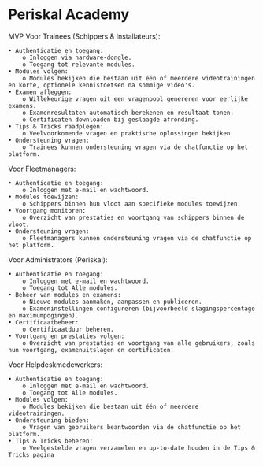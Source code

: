 # Periskal Academy
MVP
Voor Trainees (Schippers & Installateurs):

    • Authenticatie en toegang:
        o Inloggen via hardware-dongle.
        o Toegang tot relevante modules.
    • Modules volgen:
        o Modules bekijken die bestaan uit één of meerdere videotrainingen en korte, optionele kennistoetsen na sommige video's.
    • Examen afleggen:
        o Willekeurige vragen uit een vragenpool genereren voor eerlijke examens.
        o Examenresultaten automatisch berekenen en resultaat tonen.
        o Certificaten downloaden bij geslaagde afronding.
    • Tips & Tricks raadplegen:
        o Veelvoorkomende vragen en praktische oplossingen bekijken.
    • Ondersteuning vragen:
        o Trainees kunnen ondersteuning vragen via de chatfunctie op het platform.
Voor Fleetmanagers:

    • Authenticatie en toegang:
        o Inloggen met e-mail en wachtwoord.
    • Modules toewijzen:
        o Schippers binnen hun vloot aan specifieke modules toewijzen.
    • Voortgang monitoren:
        o Overzicht van prestaties en voortgang van schippers binnen de vloot.
    • Ondersteuning vragen:
        o Fleetmanagers kunnen ondersteuning vragen via de chatfunctie op het platform.
Voor Administrators (Periskal):

    • Authenticatie en toegang:
        o Inloggen met e-mail en wachtwoord.
        o Toegang tot Alle modules.
    • Beheer van modules en examens:
        o Nieuwe modules aanmaken, aanpassen en publiceren.
        o Exameninstellingen configureren (bijvoorbeeld slagingspercentage en maximumpogingen).
    • Certificaatbeheer:
        o Certificaatduur beheren.
    • Voortgang en prestaties volgen:
        o Overzicht van prestaties en voortgang van alle gebruikers, zoals hun voortgang, examenuitslagen en certificaten.
Voor Helpdeskmedewerkers:

    • Authenticatie en toegang:
        o Inloggen met e-mail en wachtwoord.
        o Toegang tot Alle modules.
    • Modules volgen:
        o Modules bekijken die bestaan uit één of meerdere videotrainingen.
    • Ondersteuning bieden:
        o Vragen van gebruikers beantwoorden via de chatfunctie op het platform.
    • Tips & Tricks beheren:
        o Veelgestelde vragen verzamelen en up-to-date houden in de Tips & Tricks pagina
